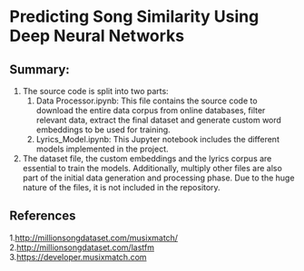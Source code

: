 # <b> Predicting Song Similarity Using Deep Neural Networks</b>

## Summary:
<ol>
    <li>
        The source code is split into two parts:
        <ol>
            <li>
                Data Processor.ipynb: This file contains the source code to download the entire data corpus from online databases, filter relevant data, extract the final dataset and generate custom word embeddings to be used for training.
            </li>
            <li>
                Lyrics_Model.ipynb: This Jupyter notebook includes the different models implemented in the project.
            </li>
        </ol>
    </li>
    <li>
        The dataset file, the custom embeddings and the lyrics corpus are essential to train the models. Additionally, multiply other files are also part of the initial data generation and processing phase. Due to the huge nature of the files, it is not included in the repository.
    </li>
</ol>

## References
1.http://millionsongdataset.com/musixmatch/
<br>
2.http://millionsongdataset.com/lastfm
<br>
3.https://developer.musixmatch.com


